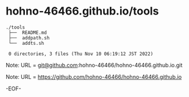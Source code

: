 # hohno-46466.github.io/tools

    ./tools
     ├──  README.md
     ├──  addpath.sh
     └──  addts.sh
     
     0 directories, 3 files (Thu Nov 10 06:19:12 JST 2022)

Note: URL = git@github.com:hohno-46466/hohno-46466.github.io.git

Note: URL = https://github.com/hohno-46466/hohno-46466.github.io

-EOF-
